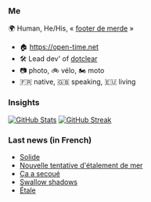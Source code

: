 ### Me

🌍 Human, He/His, « [footer de merde](https://open-time.net/post/2013/07/17/La-veritable-histoire-du-Footer-de-merde-) » 
* 🏠 https://open-time.net 
* 🛠️ Lead dev' of [dotclear](https://git.dotclear.org/dev/dotclear)
* 📷 photo, 🚲 vélo, 🏍️ moto 
* 🇫🇷 native, 🇬🇧 speaking, 🇪🇺 living

### Insights

[![GitHub Stats](https://github-readme-stats-sigma-five.vercel.app/api?username=franck-paul)](https://github.com/franck-paul)
[![GitHub Streak](https://github-readme-streak-stats.herokuapp.com?user=franck-paul)](https://git.io/streak-stats)

### Last news (in French)

<!-- BLOG-POST-LIST:START -->
- [Solide](https://open-time.net/post/2023/09/07/Solide)
- [Nouvelle tentative d&#39;étalement de mer](https://open-time.net/post/2023/09/06/Nouvelle-tentative-d-etalement-de-mer)
- [Ça a secoué](https://open-time.net/post/2023/09/05/Ca-a-secoue)
- [Swallow shadows](https://open-time.net/post/2023/09/04/Swallow-shadows)
- [Étale](https://open-time.net/post/2023/09/03/Etale)
<!-- BLOG-POST-LIST:END -->
